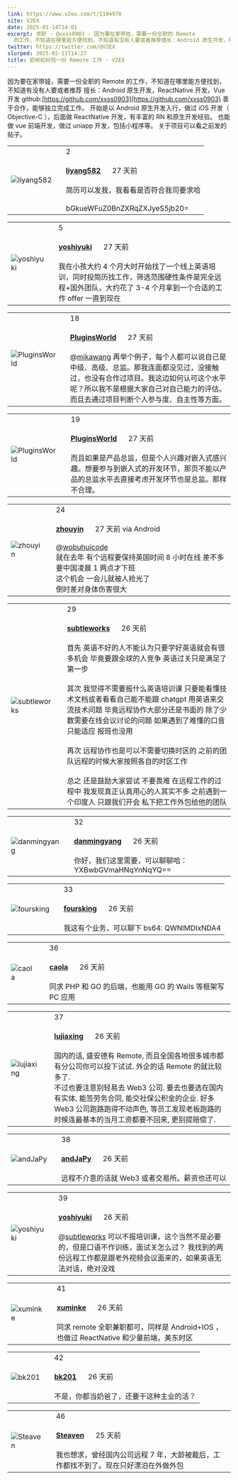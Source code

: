 ```yaml
---
link: https://www.v2ex.com/t/1104978
site: V2EX
date: 2025-01-14T14:01
excerpt: 求职 - @xxss0903 - 因为要在家带娃，需要一份全职的 Remote
  的工作，不知道在哪里能方便找到，不知道有没有人要或者推荐擅长：Android 原生开发，ReactNative 开发，Vue 开发github:h
twitter: https://twitter.com/@V2EX
slurped: 2025-02-11T14:27
title: 奶爸如何找一份 Remote 工作 - V2EX
---
```


因为要在家带娃，需要一份全职的 Remote 的工作，不知道在哪里能方便找到，不知道有没有人要或者推荐 擅长：Android 原生开发，ReactNative 开发，Vue 开发 github:[https://github.com/xxss0903](https://github.com/xxss0903) 善于合作，能够独立完成工作。 开始是以 Android 原生开发入行，做过 iOS 开发（ Objective-C ），后面做 ReactNative 开发，有丰富的 RN 和原生开发经验。 也能做 vue 前端开发，做过 uniapp 开发，包括小程序等。 关于项目可以看之前发的贴子。

|   |   |   |
|---|---|---|
|![liyang582](https://cdn.v2ex.com/gravatar/d28669b70f1a30cd0e04ee2d72bcb070?s=48&d=retro)||2<br><br>**[liyang582](https://www.v2ex.com/member/liyang582)**      27 天前<br><br>简历可以发我，我看看是否符合我司要求哈<br><br>bGkueWFuZ0BnZXRqZXJyeS5jb20=|

|   |   |   |
|---|---|---|
|![yoshiyuki](https://cdn.v2ex.com/avatar/c8aa/4ff3/289604_normal.png?m=1536139358)||5<br><br>**[yoshiyuki](https://www.v2ex.com/member/yoshiyuki)**      27 天前<br><br>我在小孩大约 4 个月大时开始找了一个线上英语培训，同时投简历找工作，筛选范围硬性条件是完全远程+国外团队，大约花了 3-4 个月拿到一个合适的工作 offer 一直到现在|

|   |   |   |
|---|---|---|
|![PluginsWorld](https://cdn.v2ex.com/avatar/7275/b2b9/644131_normal.png?m=1714638775)||18<br><br>**[PluginsWorld](https://www.v2ex.com/member/PluginsWorld)**      27 天前<br><br>@[mikawang](https://www.v2ex.com/member/mikawang) 再举个例子，每个人都可以说自己是中级、高级、总监。那我连面都没见过，没接触过，也没有合作过项目。我这边如何认可这个水平呢？所以我不是根据大家自己对自己能力的评估。而且去通过项目判断个人参与度、自主性等方面。|

|   |   |   |
|---|---|---|
|![PluginsWorld](https://cdn.v2ex.com/avatar/7275/b2b9/644131_normal.png?m=1714638775)||19<br><br>**[PluginsWorld](https://www.v2ex.com/member/PluginsWorld)**      27 天前<br><br>而且如果是产品总监，但是个人兴趣对嵌入式感兴趣。想要参与到嵌入式的开发环节，那页不能以产品的总监水平去直接考虑开发环节也是总监。那样不合理。|

|   |   |   |
|---|---|---|
|![zhouyin](https://cdn.v2ex.com/gravatar/e450dd47c26a447dd25d9d7f95dae113?s=48&d=retro)||24<br><br>**[zhouyin](https://www.v2ex.com/member/zhouyin)**      27 天前 via Android<br><br>@[wobuhuicode](https://www.v2ex.com/member/wobuhuicode)  <br>就在去年 有个远程要保持英国时间 8 小时在线 差不多要中国凌晨 1 两点才下班  <br>这个机会 一会儿就被人抢光了  <br>倒时差对身体伤害很大|

|   |   |   |
|---|---|---|
|![subtleworks](https://cdn.v2ex.com/gravatar/4d5323ae8f4152e5725dd36baa615890?s=48&d=retro)||29<br><br>**[subtleworks](https://www.v2ex.com/member/subtleworks)**      26 天前<br><br>首先 英语不好的人不能认为只要学好英语就会有很多机会 毕竟要跟全球的人竞争 英语过关只是满足了第一步<br><br>其次 我觉得不需要报什么英语培训课 只要能看懂技术文档或者看看自己能不能跟 chatgpt 用英语来交流技术问题 毕竟远程协作大部分还是书面的 除了少数需要在线会议讨论的问题 如果遇到了难懂的口音 只能适应 报班也没用<br><br>再次 远程协作也是可以不需要切换时区的 之前的团队远程的时候大家按照各自的时区工作<br><br>总之 还是鼓励大家尝试 不要畏难 在远程工作的过程中 我发现真正认真用心的人其实不多 之前遇到一个印度人 只跟我们开会 私下把工作外包给他的团队|

|   |   |   |
|---|---|---|
|![danmingyang](https://cdn.v2ex.com/avatar/5872/0438/26179_normal.png?m=1346427246)||32<br><br>**[danmingyang](https://www.v2ex.com/member/danmingyang)**      26 天前<br><br>你好，我们这里需要，可以聊聊哈：YXBwbGVmaHNqYnNqYQ==|

|   |   |   |
|---|---|---|
|![foursking](https://cdn.v2ex.com/avatar/2f87/d717/36104_normal.png?m=1363607111)||33<br><br>**[foursking](https://www.v2ex.com/member/foursking)**      26 天前<br><br>我这有个业务，可以聊下 bs64: QWNlMDIxNDA4|

|   |   |   |
|---|---|---|
|![caola](https://cdn.v2ex.com/avatar/ff15/f2a3/79922_normal.png?m=1735294903)||36<br><br>**[caola](https://www.v2ex.com/member/caola)**      26 天前<br><br>同求 PHP 和 GO 的后端，也能用 GO 的 Wails 等框架写 PC 应用|

|   |   |   |
|---|---|---|
|![lujiaxing](https://cdn.v2ex.com/avatar/cd96/bda0/396297_normal.png?m=1666197261)||37<br><br>**[lujiaxing](https://www.v2ex.com/member/lujiaxing)**      26 天前<br><br>国内的话, 盛安德有 Remote, 而且全国各地很多城市都有分公司你可以投下试试. 外企的话 Remote 的就比较多了.  <br>不过也要注意别轻易去 Web3 公司. 要去也要选在国内有实体, 能签劳务合同, 能交社保公积金的企业. 好多 Web3 公司跑路跑得不动声色, 等员工发现老板跑路的时候连最基本的当月工资都要不回来, 更别提赔偿了.|

|   |   |   |
|---|---|---|
|![andJaPy](https://cdn.v2ex.com/gravatar/5c450759a8f2d460804bad4b1a7b5f64?s=48&d=retro)||38<br><br>**[andJaPy](https://www.v2ex.com/member/andJaPy)**      26 天前<br><br>远程不介意的话就 Web3 或者交易所。薪资也还可以|

|   |   |   |
|---|---|---|
|![yoshiyuki](https://cdn.v2ex.com/avatar/c8aa/4ff3/289604_normal.png?m=1536139358)||39<br><br>**[yoshiyuki](https://www.v2ex.com/member/yoshiyuki)**      26 天前<br><br>@[subtleworks](https://www.v2ex.com/member/subtleworks) 可以不报培训课，这个当然不是必要的，但是口语不作训练，面试关怎么过？ 我找到的两份远程工作都是跟老外视频会议面来的，如果英语无法对话，绝对没戏|

|   |   |   |
|---|---|---|
|![xuminke](https://cdn.v2ex.com/avatar/4984/b6d7/196812_normal.png?m=1516166927)||41<br><br>**[xuminke](https://www.v2ex.com/member/xuminke)**      26 天前<br><br>同求 remote 全职兼职都可，同样是 Android+IOS ，也做过 ReactNative 和少量前端，美东时区|

|   |   |   |
|---|---|---|
|![bk201](https://cdn.v2ex.com/avatar/7534/1373/102512_normal.png?m=1672799246)||42<br><br>**[bk201](https://www.v2ex.com/member/bk201)**      26 天前<br><br>不是，你都当奶爸了，还要干这种主业的活？|

|   |   |   |
|---|---|---|
|![Steaven](https://cdn.v2ex.com/avatar/d910/4bdb/550187_normal.png?m=1711454731)||46<br><br>**[Steaven](https://www.v2ex.com/member/Steaven)**      25 天前<br><br>我也想求，曾经国内公司远程 7 年，大龄被裁后，工作都找不到了。现在只好漂泊在外做外包|